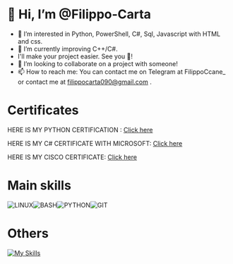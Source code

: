 # 👋 Hi, I’m @Filippo-Carta
  
- 👀 I’m interested in Python, PowerShell, C#, Sql, Javascript with HTML and css.
- 🌱 I’m currently improving C++/C#.
- I'll make your project easier. See you 👋!
- 💞️ I’m looking to collaborate on a project with someone!
- 📫 How to reach me: You can contact me on Telegram at FilippoCcane_ or contact me at filippocarta090@gmail.com .

# Certificates
HERE IS MY PYTHON CERTIFICATION :  [Click here](https://freecodecamp.org/certification/fcc9413ca9b-17b4-4e75-bd33-2dccb215ec8c/scientific-computing-with-python-v7)

HERE IS MY C# CERTIFICATE WITH MICROSOFT:  [Click here](https://www.freecodecamp.org/certification/fcc9413ca9b-17b4-4e75-bd33-2dccb215ec8c/foundational-c-sharp-with-microsoft)

HERE IS MY CISCO CERTIFICATE:  [Click here](https://www.credly.com/badges/024dd5a9-2aae-42f2-bc33-8c366fa9753a)

# Main skills
![LINUX](https://img.shields.io/badge/linux-%2320232a.svg?style=for-the-badge&logo=linux&logoColor=%2361DAFB)![BASH](https://img.shields.io/badge/Bash-%2320232a.svg?style=for-the-badge&logo=gnubash&logoColor=%2361DAFB)![PYTHON](https://img.shields.io/badge/python-%2320232a.svg?style=for-the-badge&logo=python&logoColor=%2361DAFB)![GIT](https://img.shields.io/badge/git-%2320232a.svg?style=for-the-badge&logo=git&logoColor=%2361DAFB)

# Others
[![My Skills](https://skillicons.dev/icons?i=js,html,css,wordpress,bash,powershell,cs,cpp,py,raspberrypi,stackoverflow,visualstudio,vscode,git,dotnet,php,vim,arch,mint,kali,linux,npm)](https://skillicons.dev)


<!---
Filippo-Carta/Filippo-Carta is a ✨ special ✨ repository because its `README.md` (this file) appears on your GitHub profile.
You can click the Preview link to take a look at your changes.
--->


